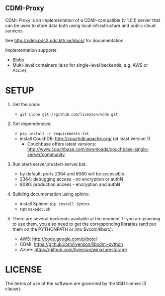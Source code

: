 CDMI-Proxy
----------

CDMI-Proxy is an implementation of a CDMI-compatible (v 1.0.1) server that can be 
used to store data both using local infrastructure and public cloud services.

See http://cdmi.pdc2.pdc.kth.se/docs/ for documentation.

Implementation supports:
 * Blobs
 * Multi-level containers (also for single-level backends, e.g. AWS or Azure)

SETUP
=====
 1. Get the code: 

    * `git clone git://github.com/livenson/vcdm.git`

 1. Get dependencies:

    * `pip install -r requirements.txt`
    * install CouchDB: http://couchdb.apache.org/  (at least version 1) 
      * Couchbase offers latest versions:  http://www.couchbase.com/downloads/couchbase-single-server/community

 1. Run start-server.sh/start-server.bat.
    * by default, ports 2364 and 8080 will be accessible.
    * 2364: debugging access - no encryption or authN
    * 8080: production access - encryption and authN

 1. Building documentation using sphinx:
    * install Sphinx: `pip install Sphinx`
    * run `makedoc.sh`

 1. There are several backends available at the moment. If you are planning to use them, you also need to get the
 corresponding libraries (and put them on the PYTHONPATH or into $vcdm/libsrc):

    * AWS: http://code.google.com/p/boto/ 
    * CDMI: https://github.com/livenson/libcdmi-python
    * Azure: https://github.com/livenson/winazurestorage

LICENSE
=======

The terms of use of the software are governed by the BSD license (3 clause).
